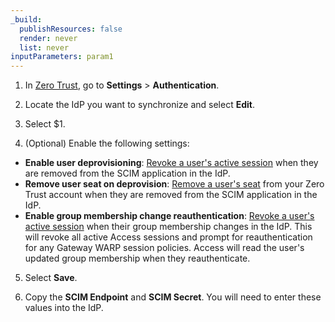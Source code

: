 ```yaml
---
_build:
  publishResources: false
  render: never
  list: never
inputParameters: param1
---
```


1. In [Zero Trust](https://one.dash.cloudflare.com), go to **Settings** > **Authentication**.

2. Locate the IdP you want to synchronize and select **Edit**.

3. Select $1.

4. (Optional) Enable the following settings:

- **Enable user deprovisioning**: [Revoke a user's active session](/cloudflare-one/identity/users/session-management/#per-user) when they are removed from the SCIM application in the IdP.
- **Remove user seat on deprovision**: [Remove a user's seat](/cloudflare-one/identity/users/seat-management/) from your Zero Trust account when they are removed from the SCIM application in the IdP.
- **Enable group membership change reauthentication**: [Revoke a user's active session](/cloudflare-one/identity/users/session-management/#per-user) when their group membership changes in the IdP. This will revoke all active Access sessions and prompt for reauthentication for any Gateway WARP session policies. Access will read the user's updated group membership when they reauthenticate.

5. Select **Save**.

6. Copy the **SCIM Endpoint** and **SCIM Secret**. You will need to enter these values into the IdP.
